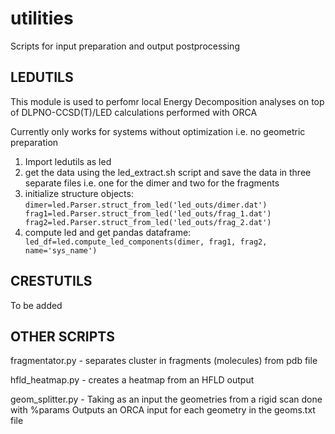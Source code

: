 # utilities
Scripts for input preparation and output postprocessing


## LEDUTILS
This module is used to perfomr local Energy Decomposition analyses on top of DLPNO-CCSD(T)/LED calculations performed with ORCA

Currently only works for systems without optimization i.e. no geometric preparation

1) Import ledutils as led
2) get the data using the led_extract.sh script and save the data in three separate files i.e. one for the dimer and two for the fragments
3) initialize structure objects:
`dimer=led.Parser.struct_from_led('led_outs/dimer.dat')
frag1=led.Parser.struct_from_led('led_outs/frag_1.dat')
frag2=led.Parser.struct_from_led('led_outs/frag_2.dat')`
4) compute led and get pandas dataframe:
` led_df=led.compute_led_components(dimer, frag1, frag2, name='sys_name')`

## CRESTUTILS

To be added

## OTHER SCRIPTS

fragmentator.py - separates cluster in fragments (molecules) from pdb file

hfld_heatmap.py - creates a heatmap from an HFLD output

geom_splitter.py - Taking as an input the geometries from a rigid scan done with %params
                    Outputs an ORCA input for each geometry in the geoms.txt file
